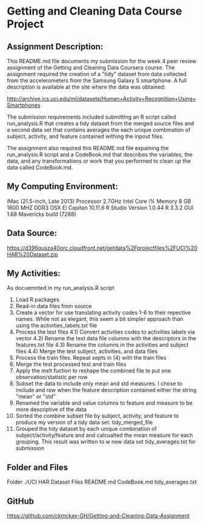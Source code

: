 # Getting and Cleaning Data Course Project

## Assignment Description:

This README.md file documents my submission for the week 4 peer review assignment of the Getting and Cleaning Data Coursera course.  The assignment required the creation of a "tidy" dataset from data collected from the accelerometers from the Samsung Galaxy S smartphone. A full description is available at the site where the data was obtained:

http://archive.ics.uci.edu/ml/datasets/Human+Activity+Recognition+Using+Smartphones

The submission requirements included submitting an R script called run_analysis.R that creates a tidy dataset from the merged source files and a second data set that contains averages the each unique combination of subject, activity, and feature contained withing the inpout files.

The assignment also required this README.md file expaining the run_analysis.R script and a CodeBook.md that describes the variables, the data, and any transformations or work that you performed to clean up the data called CodeBook.md.

## My Computing Environment:
iMac (21.5-inch, Late 2013)
Processor 2.7GHz Intel Core i%
Memory 8 GB 1600 MHZ DDR3
OSX El Capitan 10.11.6
R Studio Version 1.0.44
R 3.3.2 GUI 1.68 Mavericks build (7288)

## Data Source:
https://d396qusza40orc.cloudfront.net/getdata%2Fprojectfiles%2FUCI%20HAR%20Dataset.zip

## My Activities:

As docuemnted in my run_analysis.R script
1) Load R packages
2) Read-in data files from source
3) Create a vector for use translating activity codes 1-6 to their repective names.  While not as elegant, this seem a bit simpler approach than using the activities_labels.txt file
4) Process the test files
4.1) Convert activities codes to activities labels via vector 
4.2) Rename the test data file columns with the descriptors in the features.txt file
4.3) Rename the columns in the activities and subject files
4.4) Merge the test subject, activities, and data files
5) Process the train files.  Repeat septs in (4) with the train files
6) Merge the test processed test and train files
7) Apply the melt fuction to reshape the combined file to put one observation/statistic per row
8) Subset the data to include only mean and std measures.  I chose to include and row when the feature description contained either the string "mean" or "std"
9) Renamed the variable and value columns to feature and measure to be more descriptive of the data
10) Sorted the combine subset file by subject, activity, and feature to produce my version of a tidy data set: tidy_merged_file
11) Grouped the tidy dataset by each unique combination of subject/activity/feature and and calcualted the mean measure for each grouping.  This result was written to w new data set tidy_averages.txt for submission 

## Folder and Files

Folder ./UCI HAR Dataset
Files 	README.md
		CodeBook.md
		tidy_averages.txt
		
## GitHub
https://github.com/ckmckay-GH/Getting-and-Cleaning-Data-Assignment


